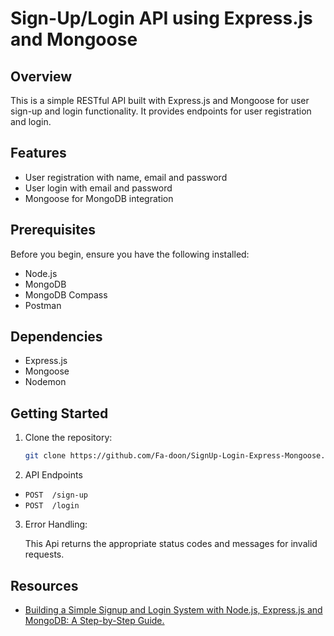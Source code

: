 # Sign-Up/Login API using Express.js and Mongoose

## Overview

This is a simple RESTful API built with Express.js and Mongoose for user sign-up and login functionality. It provides endpoints for user registration and login.

## Features

- User registration with name, email and password
- User login with email and password
- Mongoose for MongoDB integration

## Prerequisites

Before you begin, ensure you have the following installed:

- Node.js
- MongoDB
- MongoDB Compass
- Postman

## Dependencies
- Express.js
- Mongoose
- Nodemon

## Getting Started

1. Clone the repository:

   ```bash
   git clone https://github.com/Fa-doon/SignUp-Login-Express-Mongoose.git

2. API Endpoints
  - `POST  /sign-up`
  - `POST  /login`

3. Error Handling:
   
   This Api returns the appropriate status codes and messages for invalid requests.

## Resources
- [Building a Simple Signup and Login System with Node.js, Express.js and MongoDB: A Step-by-Step Guide.](https://medium.com/towardsdev/building-a-simple-signup-and-login-system-with-node-js-99b2495ff244)

